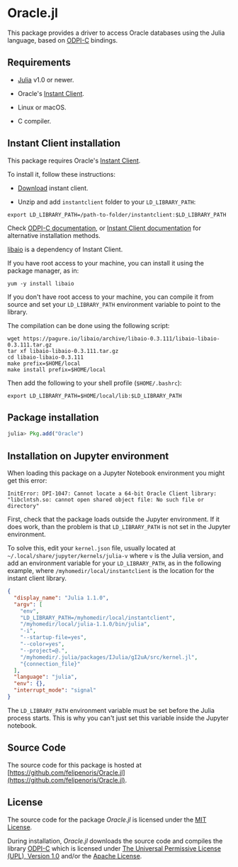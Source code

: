 
# Oracle.jl

This package provides a driver to access Oracle databases using the Julia language,
based on [ODPI-C](https://github.com/oracle/odpi) bindings.

## Requirements

* [Julia](https://julialang.org/) v1.0 or newer.

* Oracle's [Instant Client](https://www.oracle.com/technetwork/database/database-technologies/instant-client/overview/index.html).

* Linux or macOS.

* C compiler.

## Instant Client installation

This package requires Oracle's [Instant Client](https://www.oracle.com/technetwork/database/database-technologies/instant-client/overview/index.html).

To install it, follow these instructions:

* [Download](https://www.oracle.com/technetwork/database/database-technologies/instant-client/downloads/index.html) instant client.

* Unzip and add `instantclient` folder to your `LD_LIBRARY_PATH`:

```shell
export LD_LIBRARY_PATH=/path-to-folder/instantclient:$LD_LIBRARY_PATH
```

Check [ODPI-C documentation](https://oracle.github.io/odpi/doc/installation.html),
or [Instant Client documentation](https://www.oracle.com/technetwork/database/database-technologies/instant-client/documentation/index.html)
for alternative installation methods.

[libaio](https://pagure.io/libaio) is a dependency of Instant Client.

If you have root access to your machine, you can install it using the package manager, as in:

```shell
yum -y install libaio
```

If you don't have root access to your machine, you can compile it from source
and set your `LD_LIBRARY_PATH` environment variable to point to the library.

The compilation can be done using the following script:

```shell
wget https://pagure.io/libaio/archive/libaio-0.3.111/libaio-libaio-0.3.111.tar.gz
tar xf libaio-libaio-0.3.111.tar.gz
cd libaio-libaio-0.3.111
make prefix=$HOME/local
make install prefix=$HOME/local
```

Then add the following to your shell profile (`$HOME/.bashrc`):

```shell
export LD_LIBRARY_PATH=$HOME/local/lib:$LD_LIBRARY_PATH
```

## Package installation

```julia
julia> Pkg.add("Oracle")
```

## Installation on Jupyter environment

When loading this package on a Jupyter Notebook environment
you might get this error:

```
InitError: DPI-1047: Cannot locate a 64-bit Oracle Client library: "libclntsh.so: cannot open shared object file: No such file or directory"
```

First, check that the package loads outside the Jupyter environment.
If it does work, than the problem is that `LD_LIBRARY_PATH` is not set
in the Jupyter environment.

To solve this, edit your `kernel.json` file, usually located at `~/.local/share/jupyter/kernels/julia-v`
where `v` is the Julia version, and add an environment variable for your `LD_LIBRARY_PATH`,
as in the following example, where `/myhomedir/local/instantclient` is the location for
the instant client library.

```json
{
  "display_name": "Julia 1.1.0",
  "argv": [
    "env",
    "LD_LIBRARY_PATH=/myhomedir/local/instantclient",
    "/myhomedir/local/julia-1.1.0/bin/julia",
    "-i",
    "--startup-file=yes",
    "--color=yes",
    "--project=@.",
    "/myhomedir/.julia/packages/IJulia/gI2uA/src/kernel.jl",
    "{connection_file}"
  ],
  "language": "julia",
  "env": {},
  "interrupt_mode": "signal"
}
```

The `LD_LIBRARY_PATH` environment variable must be set before the Julia process starts.
This is why you can't just set this variable inside the Jupyter notebook.

## Source Code

The source code for this package is hosted at
[https://github.com/felipenoris/Oracle.jl](https://github.com/felipenoris/Oracle.jl).

## License

The source code for the package *Oracle.jl* is licensed under the [MIT License](https://github.com/felipenoris/Oracle.jl/blob/master/LICENSE).

During installation, *Oracle.jl* downloads the source code and compiles the library [ODPI-C](https://github.com/oracle/odpi)
which is licensed under [The Universal Permissive License (UPL), Version 1.0](https://oracle.github.io/odpi/doc/license.html) and/or the [Apache License](https://oracle.github.io/odpi/doc/license.html).
